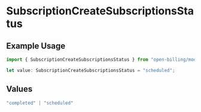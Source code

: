 # SubscriptionCreateSubscriptionsStatus

## Example Usage

```typescript
import { SubscriptionCreateSubscriptionsStatus } from "open-billing/models/operations";

let value: SubscriptionCreateSubscriptionsStatus = "scheduled";
```

## Values

```typescript
"completed" | "scheduled"
```